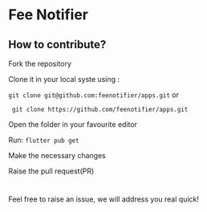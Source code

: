 # Fee Notifier

## How to contribute?

Fork the repository

Clone it in your local syste using :

```git clone git@github.com:feenotifier/apps.git```
or

``` git clone https://github.com/feenotifier/apps.git```

Open the folder in your favourite editor

Run: ```flutter pub get```

Make the necessary changes

Raise the pull request(PR)

#
Feel free to raise an issue, we will address you real quick!
#
